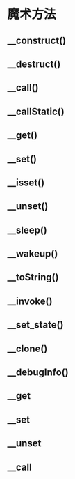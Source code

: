 # 魔术方法


## __construct()

## __destruct()

## __call()

## __callStatic()

## __get()

## __set()

## __isset()

## __unset()

## __sleep()
## __wakeup()
## __toString()
## __invoke()
## __set_state()
## __clone()
## __debugInfo() 

## __get

## __set

## __unset

## __call